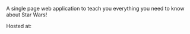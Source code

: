 A single page web application to teach you everything you need to know about Star Wars!

Hosted at: 